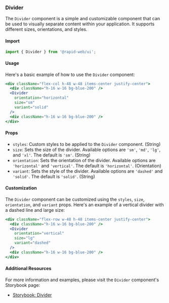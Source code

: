 ### Divider

The `Divider` component is a simple and customizable component that can be used to visually separate content within your application. It supports different sizes, orientations, and styles.

#### Import
```jsx
import { Divider } from '@rapid-web/ui';
```

#### Usage

Here's a basic example of how to use the `Divider` component:
```jsx
<div className="flex-col h-48 w-48 items-center justify-center">
  <div className="h-16 w-16 bg-blue-200" />
  <Divider
    orientation="horizontal"
    size="sm"
    variant="solid"
  />
  <div className="h-16 w-16 bg-blue-200" />
</div>
```

#### Props

-   `styles`: Custom styles to be applied to the `Divider` component. (String)
-   `size`: Sets the size of the divider. Available options are `'sm'`, `'md'`, `'lg'`, and `'xl'`. The default is `'sm'`. (String)
-   `orientation`: Sets the orientation of the divider. Available options are `'horizontal'` and `'vertical'`. The default is `'horizontal'`. (Orientation)
-   `variant`: Sets the style of the divider. Available options are `'dashed'` and `'solid'`. The default is `'solid'`. (String)

#### Customization

The `Divider` component can be customized using the `styles`, `size`, `orientation`, and `variant` props. Here's an example of a vertical divider with a dashed line and large size:

```jsx
<div className="flex-row w-48 h-48 items-center justify-center">
  <div className="h-16 w-16 bg-blue-200" />
  <Divider
    orientation="vertical"
    size="lg"
    variant="dashed"
  />
  <div className="h-16 w-16 bg-blue-200" />
</div>
```

#### Additional Resources

For more information and examples, please visit the `Divider` component's Storybook page:

-   [Storybook: Divider](https://storybook.rapid.cincinnati.ventures/?path=/docs/components-layout-divider--primary)

